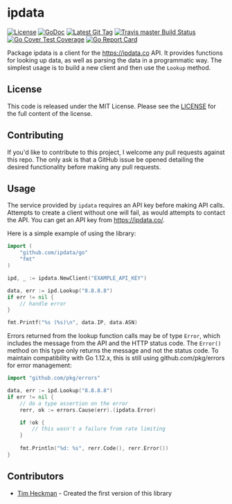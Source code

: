 # ipdata
[![License](https://img.shields.io/github/license/theckman/go-ipdata.svg)](https://github.com/theckman/go-ipdata/blob/master/LICENSE)
[![GoDoc](https://img.shields.io/badge/godoc-reference-blue.svg?style=flat)](https://godoc.org/github.com/theckman/go-ipdata)
[![Latest Git Tag](https://img.shields.io/github/tag/theckman/go-ipdata.svg)](https://github.com/theckman/go-ipdata/releases)
[![Travis master Build Status](https://img.shields.io/travis/theckman/go-ipdata/master.svg?label=TravisCI)](https://travis-ci.org/theckman/go-ipdata/branches)
[![Go Cover Test Coverage](https://gocover.io/_badge/github.com/theckman/go-ipdata?v0)](https://gocover.io/github.com/theckman/go-ipdata)
[![Go Report Card](https://goreportcard.com/badge/github.com/theckman/go-ipdata)](https://goreportcard.com/report/github.com/theckman/go-ipdata)

Package ipdata is a client for the https://ipdata.co API. It provides functions
for looking up data, as well as parsing the data in a programmatic way. The
simplest usage is to build a new client and then use the `Lookup` method.

## License
This code is released under the MIT License. Please see the
[LICENSE](https://github.com/theckman/go-ipdata/blob/master/LICENSE) for the
full content of the license.

## Contributing
If you'd like to contribute to this project, I welcome any pull requests against
this repo. The only ask is that a GitHub issue be opened detailing the desired
functionality before making any pull requests.

## Usage
The service provided by `ipdata` requires an API key before making API calls.
Attempts to create a client without one will fail, as would attempts to contact
the API. You can get an API key from https://ipdata.co/.

Here is a simple example of using the library:

```Go
import (
    "github.com/ipdata/go"
    "fmt"
)

ipd, _ := ipdata.NewClient("EXAMPLE_API_KEY")

data, err := ipd.Lookup("8.8.8.8")
if err != nil {
	// handle error
}

fmt.Printf("%s (%s)\n", data.IP, data.ASN)
```

Errors returned from the lookup function calls may be of type `Error`, which
includes the message from the API and the HTTP status code. The `Error()` method
on this type only returns the message and not the status code. To maintain
compatibility with Go 1.12.x, this is still using github.com/pkg/errors for
error management:

```Go
import "github.com/pkg/errors"

data, err := ipd.Lookup("8.8.8.8")
if err != nil {
	// do a type assertion on the error
	rerr, ok := errors.Cause(err).(ipdata.Error)

    if !ok {
    	// this wasn't a failure from rate limiting
    }
    
    fmt.Println("%d: %s", rerr.Code(), rerr.Error())
}
```

## Contributors

- [Tim Heckman](https://github.com/theckman/) - Created the first version of this library
